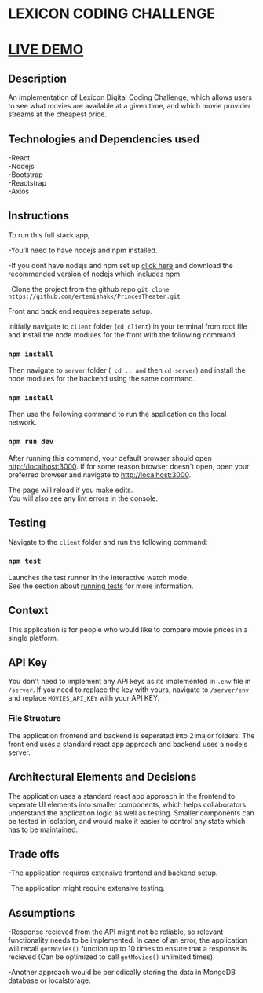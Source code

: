 # LEXICON CODING CHALLENGE

# [LIVE DEMO](https://princestheatre.herokuapp.com/)

## Description

An implementation of Lexicon Digital
Coding Challenge, which allows users to see what movies are available at a given time, and which movie provider streams at the cheapest price.

## Technologies and Dependencies used
-React <br/>
-Nodejs <br/>
-Bootstrap <br/>
-Reactstrap <br/>
-Axios

## Instructions

To run this full stack app, <br/>

-You'll need to have nodejs and npm installed. <br/>

-If you dont have nodejs and npm set up [click here](https://nodejs.org/en/download/) and download the recommended version of nodejs which includes npm.


-Clone the project from the github repo ```git clone https://github.com/ertemishakk/PrincesTheater.git``` <br/>

Front and back end requires seperate setup.

Initially navigate to ```client``` folder (```cd client```) in your terminal from root file and install the node modules for the front with the following command.

### `npm install`

Then navigate to ```server``` folder (``` cd .. and``` then ```cd server```) and install the node modules for the backend using the same command.

### `npm install`

Then use the following command to run the application on the local network. 
### `npm run dev`

After running this command, your default browser should open [http://localhost:3000](http://localhost:3000). 
If for some reason browser doesn't open, open your preferred browser and navigate to [http://localhost:3000](http://localhost:3000).


The page will reload if you make edits.<br />
You will also see any lint errors in the console.

## Testing

Navigate to the ```client``` folder and run the following command:

### `npm test`

Launches the test runner in the interactive watch mode.<br />
See the section about [running tests](https://facebook.github.io/create-react-app/docs/running-tests) for more information.


## Context

This application is for people who would like to compare movie prices in a single platform.



## API Key

You don't need to implement any API keys as its implemented in ```.env``` file in ```/server```. If you need to replace the key with yours, navigate to ```/server/env``` and replace ```MOVIES_API_KEY``` with your API KEY.

### File Structure

The application frontend and backend is seperated into 2 major folders. The front end uses a standard react app approach and backend uses a nodejs server. 



## Architectural Elements and Decisions

The application uses a standard react app approach in the frontend to seperate UI elements into smaller components, which helps collaborators understand the application logic as well as testing. Smaller components can be tested in isolation, and would make it easier to control any state which has to be maintained.



## Trade offs

-The application requires extensive frontend and backend setup.

-The application might require extensive testing.


## Assumptions 

-Response recieved from the API might not be reliable, so relevant functionality needs to be implemented. In case of an error, the application will recall ```getMovies()``` function up to 10 times to ensure that a response is recieved (Can be optimized to call ```getMovies()``` unlimited times).

-Another approach would be periodically storing the data in MongoDB database or localstorage.









